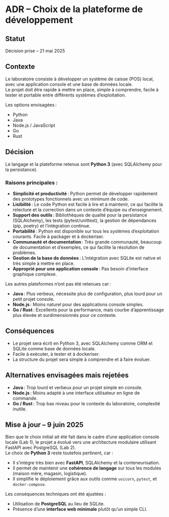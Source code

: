 # ADR – Choix de la plateforme de développement

## Statut
Décision prise – 21 mai 2025

## Contexte
Le laboratoire consiste à développer un système de caisse (POS) local, avec une application console et une base de données locale.  
Le projet doit être rapide à mettre en place, simple à comprendre, facile à tester et portable entre différents systèmes d’exploitation.

Les options envisagées :
- Python
- Java
- Node.js / JavaScript
- Go
- Rust

## Décision
Le langage et la plateforme retenus sont **Python 3** (avec SQLAlchemy pour la persistance).

### Raisons principales :
- **Simplicité et productivité** : Python permet de développer rapidement des prototypes fonctionnels avec un minimum de code.
- **Lisibilité** : Le code Python est facile à lire et à maintenir, ce qui facilite la relecture et la correction dans un contexte d’équipe ou d’enseignement.
- **Support des outils** : Bibliothèques de qualité pour la persistance (SQLAlchemy), les tests (pytest/unittest), la gestion de dépendances (pip, poetry) et l’intégration continue.
- **Portabilité** : Python est disponible sur tous les systèmes d’exploitation courants. Facile à packager et à dockeriser.
- **Communauté et documentation** : Très grande communauté, beaucoup de documentation et d’exemples, ce qui facilite la résolution de problèmes.
- **Gestion de la base de données** : L’intégration avec SQLite est native et très simple à mettre en place.
- **Approprié pour une application console** : Pas besoin d’interface graphique complexe.

Les autres plateformes n’ont pas été retenues car :
- **Java** : Plus verbeux, nécessite plus de configuration, plus lourd pour un petit projet console.
- **Node.js** : Moins naturel pour des applications console simples.
- **Go / Rust** : Excellents pour la performance, mais courbe d’apprentissage plus élevée et surdimensionnés pour ce contexte.

## Conséquences
- Le projet sera écrit en Python 3, avec SQLAlchemy comme ORM et SQLite comme base de données locale.
- Facile à exécuter, à tester et à dockeriser.
- La structure du projet sera simple à comprendre et à faire évoluer.

## Alternatives envisagées mais rejetées
- **Java** : Trop lourd et verbeux pour un projet simple en console.
- **Node.js** : Moins adapté à une interface utilisateur en ligne de commande.
- **Go / Rust** : Trop bas niveau pour le contexte du laboratoire, complexité inutile.

## Mise à jour – 9 juin 2025

Bien que le choix initial ait été fait dans le cadre d’une application console locale (Lab 1), le projet a évolué vers une architecture modulaire utilisant FastAPI avec PostgreSQL (Lab 2).  
Le choix de **Python 3** reste toutefois pertinent, car :

- Il s’intègre très bien avec **FastAPI**, SQLAlchemy et la conteneurisation.
- Il permet de maintenir une **cohérence de langage** sur tous les modules (maison mère, magasin, logistique).
- Il simplifie le déploiement grâce aux outils comme `uvicorn`, `pytest`, et `docker-compose`.

Les conséquences techniques ont été ajustées :
- Utilisation de **PostgreSQL** au lieu de SQLite.
- Présence d’une **interface web minimale** plutôt qu’un simple CLI.